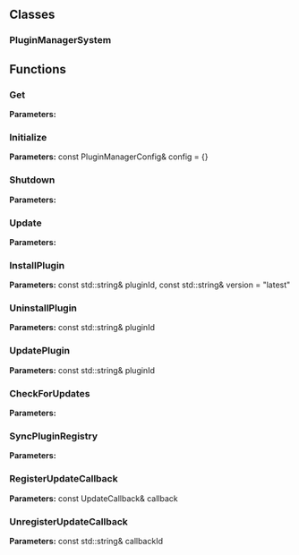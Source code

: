 
## Classes

### PluginManagerSystem




## Functions

### Get



**Parameters:** 

### Initialize



**Parameters:** const PluginManagerConfig& config = {}

### Shutdown



**Parameters:** 

### Update



**Parameters:** 

### InstallPlugin



**Parameters:** const std::string& pluginId, const std::string& version = "latest"

### UninstallPlugin



**Parameters:** const std::string& pluginId

### UpdatePlugin



**Parameters:** const std::string& pluginId

### CheckForUpdates



**Parameters:** 

### SyncPluginRegistry



**Parameters:** 

### RegisterUpdateCallback



**Parameters:** const UpdateCallback& callback

### UnregisterUpdateCallback



**Parameters:** const std::string& callbackId
